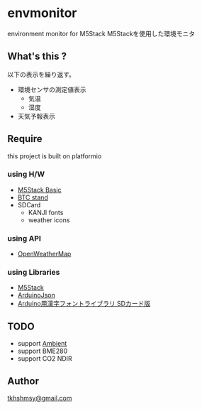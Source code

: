 # envmonitor

environment monitor for M5Stack
M5Stackを使用した環境モニタ

## What's this ?

以下の表示を繰り返す。

- 環境センサの測定値表示
  - 気温
  - 湿度
- 天気予報表示

## Require

this project is built on platformio

### using H/W

- [M5Stack Basic]( https://www.switch-science.com/catalog/3647/ )
- [BTC stand]( https://www.switch-science.com/catalog/3993/ )
- SDCard
  - KANJI fonts
  - weather icons

### using API

- [OpenWeatherMap]( https://openweathermap.org/ )

### using Libraries

- [M5Stack]( https://github.com/m5stack/M5Stack )
- [ArduinoJson]( https://github.com/bblanchon/ArduinoJson )
- [Arduino用漢字フォントライブラリ SDカード版]( https://github.com/Tamakichi/Arduino-KanjiFont-Library-SD )

## TODO

- support [Ambient]( https://ambidata.io/ )
- support BME280
- support CO2 NDIR

## Author

tkhshmsy@gmail.com

